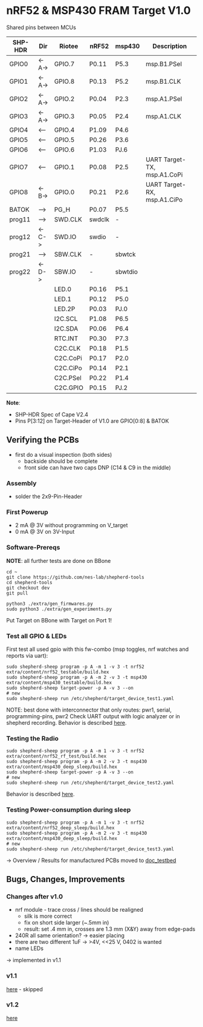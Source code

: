# nRF52 & MSP430 FRAM Target V1.0

Shared pins between MCUs

| SHP-HDR | Dir   | Riotee   | nRF52  | msp430  | Description                 |
|---------|-------|----------|--------|---------|-----------------------------|
| GPIO0   | <-A-> | GPIO.7   | P0.11  | P5.3    | msp.B1.PSel                 |
| GPIO1   | <-A-> | GPIO.8   | P0.13  | P5.2    | msp.B1.CLK                  |
| GPIO2   | <-A-> | GPIO.2   | P0.04  | P2.3    | msp.A1.PSel                 |
| GPIO3   | <-A-> | GPIO.3   | P0.05  | P2.4    | msp.A1.CLK                  |
| GPIO4   | <--   | GPIO.4   | P1.09  | P4.6    |                             |
| GPIO5   | <--   | GPIO.5   | P0.26  | P3.6    |                             |
| GPIO6   | <--   | GPIO.6   | P1.03  | PJ.6    |                             |
| GPIO7   | <--   | GPIO.1   | P0.08  | P2.5    | UART Target-TX, msp.A1.CoPi |
| GPIO8   | <-B-> | GPIO.0   | P0.21  | P2.6    | UART Target-RX, msp.A1.CiPo |
| BATOK   | -->   | PG_H     | P0.07  | P5.5    |                             |
| prog11  | -->   | SWD.CLK  | swdclk | -       |                             |
| prog12  | <-C-> | SWD.IO   | swdio  | -       |                             |
| prog21  | -->   | SBW.CLK  | -      | sbwtck  |                             |
| prog22  | <-D-> | SBW.IO   | -      | sbwtdio |                             |
|         |       | LED.0    | P0.16  | P5.1    |                             |
|         |       | LED.1    | P0.12  | P5.0    |                             |
|         |       | LED.2P   | P0.03  | PJ.0    |                             |
|         |       | I2C.SCL  | P1.08  | P6.5    |                             |
|         |       | I2C.SDA  | P0.06  | P6.4    |                             |
|         |       | RTC.INT  | P0.30  | P7.3    |                             |
|         |       | C2C.CLK  | P0.18  | P1.5    |                             |
|         |       | C2C.CoPi | P0.17  | P2.0    |                             |
|         |       | C2C.CiPo | P0.14  | P2.1    |                             |
|         |       | C2C.PSel | P0.22  | P1.4    |                             |
|         |       | C2C.GPIO | P0.15  | PJ.2    |                             |

**Note**:
- SHP-HDR Spec of Cape V2.4
- Pins P[3:12] on Target-Header of V1.0 are GPIO[0:8] & BATOK

## Verifying the PCBs

- first do a visual inspection (both sides)
  - backside should be complete
  - front side can have two caps DNP (C14 & C9 in the middle)

### Assembly

- solder the 2x9-Pin-Header

### First Powerup

- 2 mA @ 3V without programming on V_target
- 0 mA @ 3V on 3V-Input

### Software-Prereqs

**NOTE**: all further tests are done on BBone

```Shell
cd ~
git clone https://github.com/nes-lab/shepherd-tools
cd shepherd-tools
git checkout dev
git pull

python3 ./extra/gen_firmwares.py
sudo python3 ./extra/gen_experiments.py
```

Put Target on BBone with Target on Port 1!

### Test all GPIO & LEDs

First test all used gpio with this fw-combo (msp toggles, nrf watches and reports via uart):

```Shell
sudo shepherd-sheep program -p A -m 1 -v 3 -t nrf52 extra/content/nrf52_testable/build.hex
sudo shepherd-sheep program -p A -m 2 -v 3 -t msp430 extra/content/msp430_testable/build.hex
sudo shepherd-sheep target-power -p A -v 3 --on
# new
sudo shepherd-sheep run /etc/shepherd/target_device_test1.yaml
```

NOTE: best done with interconnector that only routes: pwr1, serial, programming-pins, pwr2
Check UART output with logic analyzer or in shepherd recording.
Behavior is described [here](https://github.com/nes-lab/shepherd-targets/tree/main/nrf52_testable).

### Testing the Radio

```Shell
sudo shepherd-sheep program -p A -m 1 -v 3 -t nrf52 extra/content/nrf52_rf_test/build.hex
sudo shepherd-sheep program -p A -m 2 -v 3 -t msp430 extra/content/msp430_deep_sleep/build.hex
sudo shepherd-sheep target-power -p A -v 3 --on
# new
sudo shepherd-sheep run /etc/shepherd/target_device_test2.yaml
```

Behavior is described [here](https://github.com/nes-lab/shepherd-targets/tree/main/nrf52_rf_test).

### Testing Power-consumption during sleep

```Shell
sudo shepherd-sheep program -p A -m 1 -v 3 -t nrf52 extra/content/nrf52_deep_sleep/build.hex
sudo shepherd-sheep program -p A -m 2 -v 3 -t msp430 extra/content/msp430_deep_sleep/build.hex
# new
sudo shepherd-sheep run /etc/shepherd/target_device_test3.yaml
```

-> Overview / Results for manufactured PCBs moved to [doc_testbed](https://github.com/orgua/shepherd-v2-planning/tree/main/doc_testbed)

## Bugs, Changes, Improvements

### Changes after v1.0

- nrf module - trace cross / lines should be realigned
  - silk is more correct
  - fix on short side larger (~.5mm in)
  - result: set .4 mm in, crosses are 1.3 mm (X&Y) away from edge-pads
- 240R all same orientation? -> easier placing
- there are two different 1uF -> >4V, <<25 V, 0402 is wanted
- name LEDs

-> implemented in v1.1

### v1.1

[here](https://github.com/nes-lab/shepherd-targets/tree/main/hardware/shepherd_nRF_FRAM_Target_v1.1) - skipped

### v1.2

[here](https://github.com/nes-lab/shepherd-targets/tree/main/hardware/shepherd_nRF_FRAM_Target_v1.2)
